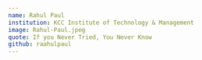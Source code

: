 ```yaml
---
name: Rahul Paul
institution: KCC Institute of Technology & Management
image: Rahul-Paul.jpeg
quote: If you Never Tried, You Never Know
github: raahulpaul
---
```

